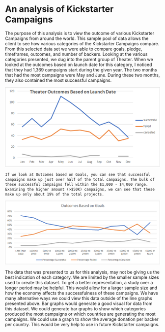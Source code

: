 # An analysis of Kickstarter Campaigns
  The purpose of this analysis is to view the outcome of various Kickstarter Campaigns from around the world. This sample pool of data allows the client to see how various categories of the Kickstarter Campaigns compare.  From this selected data set we were able to compare goals, pledge, timeframes, outcomes, and number of backers.
	Looking at the various categories presented, we dug into the parent group of Theater. When we looked at the outcomes based on launch date for this category, I noticed that they had 1,369 campaigns start during the given year. The two months that had the most campaigns were May and June. During these two months, they also contained the most successful campaigns. 
	
![THis is an imagine](https://github.com/LindsayTeeters/kickstarter-analysis/blob/main/Resources/Theater_Outcomes_vs_Launch.png?raw=true)

	If we look at Outcomes based on Goals, you can see that successful campaigns make up just over half of the total campaigns. The bulk of these successful campaigns fell within the $1,000 - $4,000 range. Examining the higher amount (>$50K) campaigns, we can see that these make up only about 19% of the total projects. 
	
![This is an image](https://github.com/LindsayTeeters/kickstarter-analysis/blob/main/Resources/Outcomes_Vs_Goals.png?raw=true)
	
  The data that was presented to us for this analysis, may not be giving us the best indication of each category. We are limited by the smaller sample sizes used to create this dataset. To get a better representation, a study over a longer period may be helpful. This would allow for a larger sample size and how the economy affects the successfulness of these campaigns. 
	We have many alternative ways we could view this data outside of the line graphs presented above. Bar graphs would generate a good visual for data from this dataset. We could generate bar graphs to show which categories produced the most campaigns or which countries are generating the most campaigns. We could use a graph to show the average donation per backer per country. This would be very help to use in future Kickstarter campaigns. 

